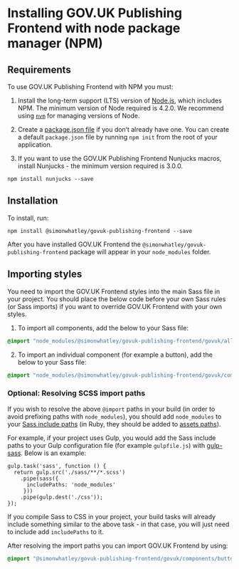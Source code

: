 # Installing GOV.UK Publishing Frontend with node package manager (NPM)

## Requirements

To use GOV.UK Publishing Frontend with NPM you must:

1. Install the long-term support (LTS) version of [Node.js](https://nodejs.org/en/), which includes NPM. The minimum version of Node required is 4.2.0. We recommend using [`nvm`](https://github.com/creationix/nvm) for managing versions of Node.

2. Create a [package.json file](https://docs.npmjs.com/files/package.json) if you don’t already have one. You can create a default `package.json` file by running `npm init` from the root of your application.

3. If you want to use the GOV.UK Publishing Frontend Nunjucks macros, install Nunjucks - the minimum version required is 3.0.0.

```
npm install nunjucks --save
```

## Installation

To install, run:

```
npm install @simonwhatley/govuk-publishing-frontend --save
```

After you have installed GOV.UK Frontend the `@simonwhatley/govuk-publishing-frontend` package will appear in your `node_modules` folder.

## Importing styles

You need to import the GOV.UK Frontend styles into the main Sass file in your project. You should place the below code before your own Sass rules (or Sass imports) if you want to override GOV.UK Frontend with your own styles.

1. To import all components, add the below to your Sass file:

```SCSS
@import "node_modules/@simonwhatley/govuk-publishing-frontend/govuk/all";
```

2. To import an individual component (for example a button), add the below to your Sass file:

```SCSS
@import "node_modules/@simonwhatley/govuk-publishing-frontend/govuk/components/button/button";
```

### Optional: Resolving SCSS import paths

If you wish to resolve the above `@import` paths in your build (in order to avoid prefixing paths with `node_modules`), you should add `node_modules` to
your [Sass include paths](https://github.com/sass/node-sass#includepaths) (in Ruby, they should be added to [assets paths](http://guides.rubyonrails.org/asset_pipeline.html#search-paths)).

For example, if your project uses Gulp, you would add the Sass include paths to your Gulp configuration file (for example `gulpfile.js`) with [gulp-sass](https://www.npmjs.com/package/gulp-sass). Below is an example:

```JS
gulp.task('sass', function () {
  return gulp.src('./sass/**/*.scss')
    .pipe(sass({
      includePaths: 'node_modules'
     }))
    .pipe(gulp.dest('./css'));
});
```

If you compile Sass to CSS in your project, your build tasks will already include something similar to the above task - in that case, you will just need
to include add `includePaths` to it.

After resolving the import paths you can import GOV.UK Frontend by using:

```SCSS
@import "@simonwhatley/govuk-publishing-frontend/govuk/components/button/button";
```
